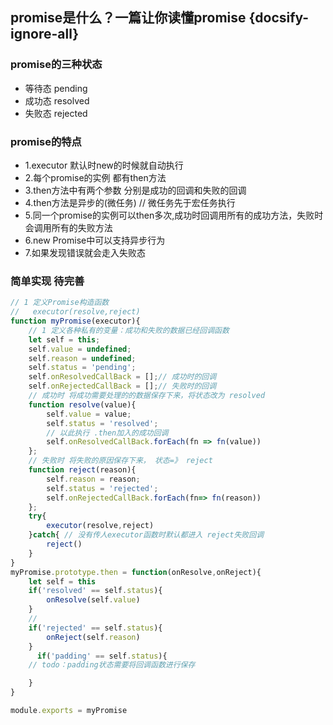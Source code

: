 ## promise是什么？一篇让你读懂promise {docsify-ignore-all}
### promise的三种状态
* 等待态 pending
* 成功态 resolved
* 失败态 rejected
### promise的特点
* 1.executor 默认时new的时候就自动执行
* 2.每个promise的实例 都有then方法 
* 3.then方法中有两个参数 分别是成功的回调和失败的回调
* 4.then方法是异步的(微任务) // 微任务先于宏任务执行
* 5.同一个promise的实例可以then多次,成功时回调用所有的成功方法，失败时会调用所有的失败方法
* 6.new Promise中可以支持异步行为
* 7.如果发现错误就会走入失败态
### 简单实现 待完善
````javascript
// 1 定义Promise构造函数
//   executor(resolve,reject)
function myPromise(executor){
    // 1 定义各种私有的变量：成功和失败的数据已经回调函数 
    let self = this;
    self.value = undefined;
    self.reason = undefined;
    self.status = 'pending';
    self.onResolvedCallBack = [];// 成功时的回调
    self.onRejectedCallBack = [];// 失败时的回调
    // 成功时 将成功需要处理的的数据保存下来，将状态改为 resolved
    function resolve(value){
        self.value = value;
        self.status = 'resolved';
        // 以此执行 .then加入的成功回调
        self.onResolvedCallBack.forEach(fn => fn(value))
    };
    // 失败时 将失败的原因保存下来， 状态=》 reject
    function reject(reason){
        self.reason = reason;
        self.status = 'rejected';
        self.onRejectedCallBack.forEach(fn=> fn(reason))
    };
    try{
        executor(resolve,reject)
    }catch{ // 没有传人executor函数时默认都进入 reject失败回调
        reject()
    }
}
myPromise.prototype.then = function(onResolve,onReject){
    let self = this
    if('resolved' == self.status){
        onResolve(self.value)
    }
    // 
    if('rejected' == self.status){
        onReject(self.reason)
    }
      if('padding' == self.status){
    // todo：padding状态需要将回调函数进行保存

    }
}

module.exports = myPromise
````




